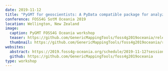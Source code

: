 ```yaml
---
date: 2019-11-12
title: "PyGMT for geoscientists: A PyData compatible package for analyzing and plotting time-series and gridded data"
conference: FOSS4G SotM Oceania 2019
location: Wellington, New Zealand
image:
  caption: PyGMT FOSS4G Oceania workshop
  teaser: https://github.com/GenericMappingTools/foss4g2019oceania/releases/download/v1/picton_3d_dsm_view.png
  thumbnail: https://github.com/GenericMappingTools/foss4g2019oceania/releases/download/v1/picton_3d_dsm_view.png
websites:
  abstract: https://2019.foss4g-oceania.org/schedule/2019-11-12?sessionId=SPGUQV
  github: https://github.com/GenericMappingTools/foss4g2019oceania
type: workshop
---
```

